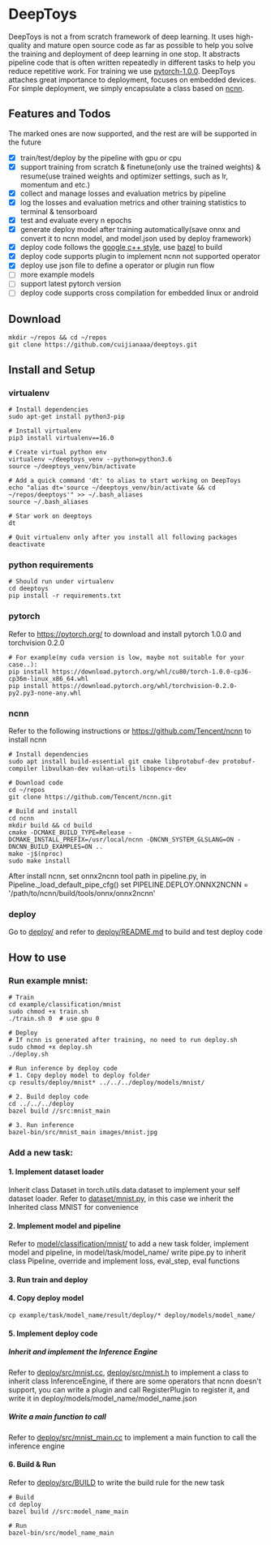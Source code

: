 # DeepToys
DeepToys is not a from scratch framework of deep learning. It uses high-quality and mature open source code as far as possible to help you solve the training and deployment of deep learning in one stop. It abstracts pipeline code that is often written repeatedly in different tasks to help you reduce repetitive work. For training we use [pytorch-1.0.0](https://pytorch.org/). DeepToys attaches great importance to deployment, focuses on embedded devices. For simple deployment, we simply encapsulate a class based on [ncnn](https://github.com/Tencent/ncnn).

## Features and Todos
The marked ones are now supported, and the rest are will be supported in the future
- [x] train/test/deploy by the pipeline with gpu or cpu
- [x] support training from scratch & finetune(only use the trained weights) & resume(use trained weights and optimizer settings, such as lr, momentum and etc.)
- [x] collect and manage losses and evaluation metrics by pipeline
- [x] log the losses and evaluation metrics and other training statistics to terminal & tensorboard
- [x] test and evaluate every n epochs
- [x] generate deploy model after training automatically(save onnx and convert it to ncnn model, and model.json used by deploy framework)
- [x] deploy code follows the [google c++ style](https://google.github.io/styleguide/cppguide.html), use [bazel](https://bazel.build/) to build
- [x] deploy code supports plugin to implement ncnn not supported operator
- [x] deploy use json file to define a operator or plugin run flow
- [ ] more example models
- [ ] support latest pytorch version
- [ ] deploy code supports cross compilation for embedded linux or android
## Download
```
mkdir ~/repos && cd ~/repos
git clone https://github.com/cuijianaaa/deeptoys.git
```
## Install and Setup

### virtualenv

```
# Install dependencies
sudo apt-get install python3-pip

# Install virtualenv
pip3 install virtualenv==16.0

# Create virtual python env
virtualenv ~/deeptoys_venv --python=python3.6
source ~/deeptoys_venv/bin/activate 

# Add a quick command 'dt' to alias to start working on DeepToys
echo "alias dt='source ~/deeptoys_venv/bin/activate && cd ~/repos/deeptoys'" >> ~/.bash_aliases
source ~/.bash_aliases

# Star work on deeptoys
dt

# Quit virtualenv only after you install all following packages
deactivate
```
### python requirements
```
# Should run under virtualenv
cd deeptoys
pip install -r requirements.txt
```
### pytorch

Refer to https://pytorch.org/ to download and install pytorch 1.0.0 and torchvision 0.2.0
```
# For example(my cuda version is low, maybe not suitable for your case..):
pip install https://download.pytorch.org/whl/cu80/torch-1.0.0-cp36-cp36m-linux_x86_64.whl
pip install https://download.pytorch.org/whl/torchvision-0.2.0-py2.py3-none-any.whl
```

### ncnn
Refer to the following instructions or https://github.com/Tencent/ncnn to install ncnn
```
# Install dependencies
sudo apt install build-essential git cmake libprotobuf-dev protobuf-compiler libvulkan-dev vulkan-utils libopencv-dev

# Download code
cd ~/repos
git clone https://github.com/Tencent/ncnn.git

# Build and install
cd ncnn
mkdir build && cd build
cmake -DCMAKE_BUILD_TYPE=Release -DCMAKE_INSTALL_PREFIX=/usr/local/ncnn -DNCNN_SYSTEM_GLSLANG=ON -DNCNN_BUILD_EXAMPLES=ON ..
make -j$(nproc)
sudo make install
```

After install ncnn, set onnx2ncnn tool path in pipeline.py, in Pipeline._load_default_pipe_cfg() set PIPELINE.DEPLOY.ONNX2NCNN = '/path/to/ncnn/build/tools/onnx/onnx2ncnn'

### deploy
Go to [deploy/](deploy/) and refer to [deploy/README.md](deploy/README.md) to build and test deploy code

## How to use
### Run example mnist:
```
# Train
cd example/classification/mnist
sudo chmod +x train.sh
./train.sh 0  # use gpu 0

# Deploy
# If ncnn is generated after training, no need to run deploy.sh
sudo chmod +x deploy.sh
./deploy.sh

# Run inference by deploy code
# 1. Copy deploy model to deploy folder
cp results/deploy/mnist* ../../../deploy/models/mnist/

# 2. Build deploy code
cd ../../../deploy
bazel build //src:mnist_main

# 3. Run inference
bazel-bin/src/mnist_main images/mnist.jpg

```
### Add a new task:
#### 1. Implement dataset loader
Inherit class Dataset in torch.utils.data.dataset
to implement your self dataset loader. Refer to [dataset/mnist.py](dataset/mnist.py), in this case we inherit the Inherited class MNIST for convenience
#### 2. Implement model and pipeline
Refer to [model/classification/mnist/](model/classification/mnist/) to add a new task folder, implement model and pipeline, in model/task/model_name/ write pipe.py to inherit class Pipeline,
override and implement loss, eval_step, eval functions
#### 3. Run train and deploy
#### 4. Copy deploy model
```
cp example/task/model_name/result/deploy/* deploy/models/model_name/
```
#### 5. Implement deploy code
##### Inherit and implement the Inference Engine

Refer to [deploy/src/mnist.cc](deploy/src/mnist.cc), [deploy/src/mnist.h](deploy/src/mnist.h) to implement a class to inherit class InferenceEngine, if there are some operators that ncnn doesn't support, you can write a plugin and call RegisterPlugin to register it, and write it in deploy/models/model_name/model_name.json

##### Write a main function to call

Refer to [deploy/src/mnist_main.cc](deploy/src/mnist_main.cc) to implement a main function to call the inference engine

#### 6. Build & Run
Refer to [deploy/src/BUILD](deploy/src/BUILD) to write the build rule for the new task

```
# Build
cd deploy
bazel build //src:model_name_main

# Run
bazel-bin/src/model_name_main
```